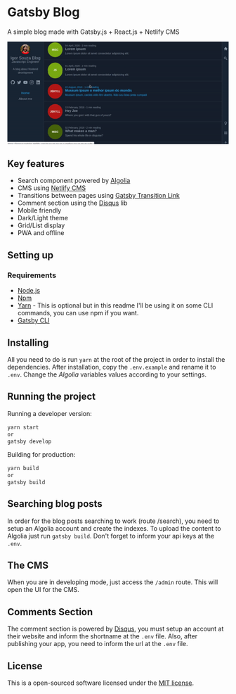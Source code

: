 # Gatsby Blog

A simple blog made with Gatsby.js + React.js + Netlify CMS

<div align="center">
  <img src="demo.gif" />
</div>

## Key features

- Search component powered by [Algolia](https://www.algolia.com/)
- CMS using [Netlify CMS](https://www.netlifycms.org/)
- Transitions between pages using [Gatsby Transition Link](https://www.gatsbyjs.org/packages/gatsby-plugin-transition-link/?=transition)
- Comment section using the [Disqus](https://disqus.com/) lib
- Mobile friendly
- Dark/Light theme
- Grid/List display
- PWA and offline

## Setting up

### Requirements

- [Node.js](https://nodejs.org/en/download/)
- [Npm](https://www.npmjs.com/get-npm)
- [Yarn](https://yarnpkg.com/lang/en/docs/install/#debian-stable) - This is optional but in this readme I'll be using it on some CLI commands, you can use npm if you want.
- [Gatsby CLI](https://www.gatsbyjs.org/docs/quick-start/)

## Installing

All you need to do is run `yarn` at the root of the project in order to install the dependencies.
After installation, copy the `.env.example` and rename it to `.env`. Change the _Algolia_ variables values according to your settings.

## Running the project

Running a developer version:

```
yarn start
or
gatsby develop
```

Building for production:

```
yarn build
or
gatsby build
```

## Searching blog posts

In order for the blog posts searching to work (route /search), you need to setup an Algolia account and create the indexes. To upload the content to Algolia just run `gatsby build`. Don't forget to inform your api keys at the `.env`.

## The CMS

When you are in developing mode, just access the `/admin` route. This will open the UI for the CMS.

## Comments Section

The comment section is powered by [Disqus](https://disqus.com/), you must setup an account at their website and inform the shortname at the `.env` file. Also, after publishing your app, you need to inform the url at the `.env` file.

## License

This is a open-sourced software licensed under the [MIT license](LICENSE.md).

